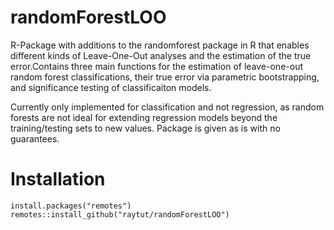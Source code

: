 # randomForestLOO
R-Package with additions to the randomforest package in R that enables different kinds of  Leave-One-Out analyses and the estimation of the true error.Contains three main functions for the estimation of leave-one-out random forest classifications, their true error via parametric bootstrapping, and significance testing of classificaiton models.


Currently only implemented for classification and not regression, as random forests are not ideal for extending regression models beyond the training/testing sets to new values. Package is given as is with no guarantees. 

# Installation
```
install.packages("remotes")
remotes::install_github("raytut/randomForestLOO")
```
